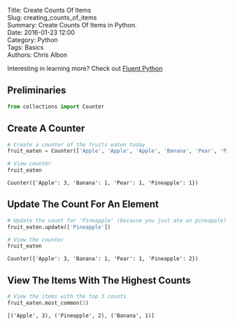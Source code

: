 Title: Create Counts Of Items  
Slug: creating_counts_of_items  
Summary: Create Counts Of Items in Python.    
Date: 2016-01-23 12:00  
Category: Python  
Tags: Basics    
Authors: Chris Albon  

Interesting in learning more? Check out [Fluent Python](http://amzn.to/2jYU506)

## Preliminaries


```python
from collections import Counter
```

## Create A Counter


```python
# Create a counter of the fruits eaten today
fruit_eaten = Counter(['Apple', 'Apple', 'Apple', 'Banana', 'Pear', 'Pineapple'])

# View counter
fruit_eaten
```




    Counter({'Apple': 3, 'Banana': 1, 'Pear': 1, 'Pineapple': 1})



## Update The Count For An Element


```python
# Update the count for 'Pineapple' (because you just ate an pineapple)
fruit_eaten.update(['Pineapple'])

# View the counter
fruit_eaten
```




    Counter({'Apple': 3, 'Banana': 1, 'Pear': 1, 'Pineapple': 2})



## View The Items With The Highest Counts


```python
# View the items with the top 3 counts
fruit_eaten.most_common(3)
```




    [('Apple', 3), ('Pineapple', 2), ('Banana', 1)]


